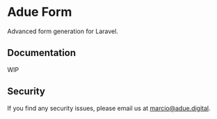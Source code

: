 # Adue Form

Advanced form generation for Laravel.

## Documentation

WIP

## Security

If you find any security issues, please email us at marcio@adue.digital.
